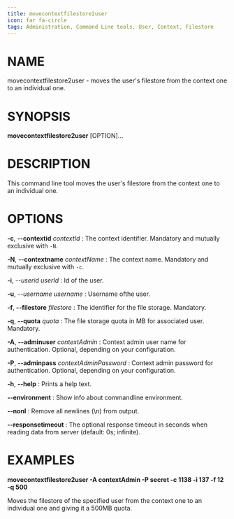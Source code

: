 ```yaml
---
title: movecontextfilestore2user
icon: far fa-circle
tags: Administration, Command Line tools, User, Context, Filestore
---
```


# NAME

movecontextfilestore2user - moves the user's filestore from the context one to an individual one.

# SYNOPSIS

**movecontextfilestore2user** [OPTION]...

# DESCRIPTION

This command line tool moves the user's filestore from the context one to an individual one.

# OPTIONS

**-c**, **--contextid** *contextId*
: The context identifier. Mandatory and mutually exclusive with `-N`.

**-N**, **--contextname** *contextName*
: The context name. Mandatory and mutually exclusive with `-c`.

**-i**, *--userid* *userId*
: Id of the user.

**-u**, *--username* *username*
: Username ofthe user.

**-f**, **--filestore** *filestore*
: The identifier for the file storage. Mandatory.

**-q**, **--quota** *quota*
: The file storage quota in MB for associated user. Mandatory.

**-A**, **--adminuser** *contextAdmin*
: Context admin user name for authentication. Optional, depending on your configuration.

**-P**, **--adminpass** *contextAdminPassword*
: Context admin password for authentication. Optional, depending on your configuration.

**-h**, **--help**
: Prints a help text.

**--environment**
: Show info about commandline environment.

**--nonl**
: Remove all newlines (\\n) from output.

**--responsetimeout**
: The optional response timeout in seconds when reading data from server (default: 0s; infinite).

# EXAMPLES

**movecontextfilestore2user -A contextAdmin -P secret -c 1138 -i 137 -f 12 -q 500**

Moves the filestore of the specified user from the context one to an individual one and giving it a 500MB quota.
